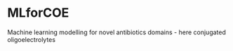 # MLforCOE
Machine learning modelling for novel antibiotics domains - here conjugated oligoelectrolytes
